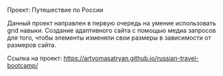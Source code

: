 Проект: Путешествие по России

Данный проект направлен в первую очередь на умение использовать grid навыки. Создание адаптивного сайта с помощью медиа запросов для того, чтобы элементы изменяли свои размеры в зависимости от размеров сайта.

Ссылка на проект:  https://artyomasatryan.github.io/russian-travel-bootcamp/
